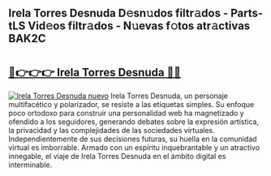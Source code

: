 ## Irela Torres Desnuda D𝚎sn𝚞dos filtr𝚊dos - Parts-tLS Vid𝚎os filtr𝚊dos - N𝚞evas f𝚘tos atr𝚊ctivas BAK2C

# <h2><a href="http://mb4bf2.tromn.icu/?c=Irela+Torres+Desnuda">🔗👉👉👉 Irela Torres Desnuda 🔗🔗</a></h2>

[![Irela Torres Desnuda nuevo](https://i.imgur.com/pEAQMta.gif)](http://mb4bf2.tromn.icu/?c=Irela+Torres+Desnuda)
Irela Torres Desnuda, un personaje multifacético y polarizador, se resiste a las etiquetas simples. Su enfoque poco ortodoxo para construir una personalidad web ha magnetizado y ofendido a los seguidores, generando debates sobre la expresión artística, la privacidad y las complejidades de las sociedades virtuales. Independientemente de sus decisiones futuras, su huella en la comunidad virtual es imborrable. Armado con un espíritu inquebrantable y un atractivo innegable, el viaje de Irela Torres Desnuda en el ámbito digital es interminable.
